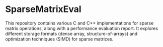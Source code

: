 # SparseMatrixEval
This repository contains various C and C++ implementations for sparse matrix operations, along with a performance evaluation report. It explores different storage formats (dense array, structure-of-arrays) and optimization techniques (SIMD) for sparse matrices.

